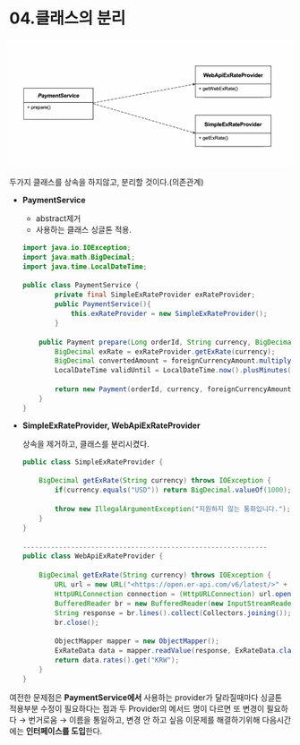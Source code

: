 # 04.클래스의 분리



![image-20241114233218691](images.assets/04_image.png)

두가지 클래스를 상속을 하지않고, 분리할 것이다.(의존관계)

- **PaymentService**

  - abstract제거
  - 사용하는 클래스 싱글톤 적용.

  ```java
  import java.io.IOException;
  import java.math.BigDecimal;
  import java.time.LocalDateTime;
  
  public class PaymentService {
          private final SimpleExRateProvider exRateProvider;
          public PaymentService(){
              this.exRateProvider = new SimpleExRateProvider();
          }
  
      public Payment prepare(Long orderId, String currency, BigDecimal foreignCurrencyAmount) throws IOException {
          BigDecimal exRate = exRateProvider.getExRate(currency);
          BigDecimal convertedAmount = foreignCurrencyAmount.multiply(exRate);
          LocalDateTime validUntil = LocalDateTime.now().plusMinutes(30);
  
          return new Payment(orderId, currency, foreignCurrencyAmount, exRate, convertedAmount, validUntil);
      }
  }
  ```

- **SimpleExRateProvider, WebApiExRateProvider**

  상속을 제거하고, 클래스를 분리시켰다.

  ```java
  public class SimpleExRateProvider {
  
      BigDecimal getExRate(String currency) throws IOException {
          if(currency.equals("USD")) return BigDecimal.valueOf(1000);
  
          throw new IllegalArgumentException("지원하지 않는 통화입니다.");
      }
  }
  
  ------------------------------------------------------------- 
  public class WebApiExRateProvider {
  
      BigDecimal getExRate(String currency) throws IOException {
          URL url = new URL("<https://open.er-api.com/v6/latest/>" + currency);
          HttpURLConnection connection = (HttpURLConnection) url.openConnection();
          BufferedReader br = new BufferedReader(new InputStreamReader(connection.getInputStream()));
          String response = br.lines().collect(Collectors.joining());
          br.close();
  
          ObjectMapper mapper = new ObjectMapper();
          ExRateData data = mapper.readValue(response, ExRateData.class);
          return data.rates().get("KRW");
      }
  }
  ```

여전한 문제점은 **PaymentService에서** 사용하는 provider가 달라질때마다 싱글톤 적용부분 수정이 필요하다는 점과 두 Provider의 메서드 명이 다르면 또 변경이 필요하다 → 번거로움 → 이름을 통일하고, 변경 안 하고 싶음 이문제를 해결하기위해 다음시간에는 **인터페이스를 도입**한다.

